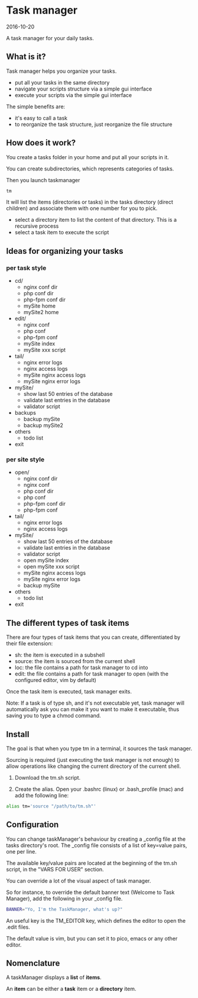 Task manager
=====================
2016-10-20




A task manager for your daily tasks.






What is it?
-------------------------

Task manager helps you organize your tasks.

- put all your tasks in the same directory
- navigate your scripts structure via a simple gui interface
- execute your scripts via the simple gui interface


The simple benefits are:

- it's easy to call a task
- to reorganize the task structure, just reorganize the file structure




How does it work?
----------------------

You create a tasks folder in your home and put all your scripts in it.

You can create subdirectories, which represents categories of tasks.

Then you launch taskmanager

```bash
tm
```

It will list the items (directories or tasks) in the tasks directory (direct children) and associate them with one number for you to pick.


- select a directory item to list the content of that directory. This is a recursive process
- select a task item to execute the script





Ideas for organizing your tasks
------------------------------------------



### per task style

- cd/ 
	- nginx conf dir
	- php conf dir
	- php-fpm conf dir 
	- mySite home
	- mySite2 home
- edit/
	- nginx conf
	- php conf 
	- php-fpm conf 
	- mySite index
	- mySite xxx script
- tail/ 
	- nginx error logs 
	- nginx access logs 
	- mySite nginx access logs 
	- mySite nginx error logs 
- mySite/
	- show last 50 entries of the database
	- validate last entries in the database
	- validator script
- backups
	- backup mySite
	- backup mySite2
- others 
	- todo list
- exit


### per site style

- open/ 
	- nginx conf dir
	- nginx conf
	- php conf dir
	- php conf 
	- php-fpm conf dir 
	- php-fpm conf 
- tail/ 
	- nginx error logs 
	- nginx access logs 
- mySite/
	- show last 50 entries of the database
	- validate last entries in the database
	- validator script
	- open mySite index
	- open mySite xxx script
	- mySite nginx access logs 
	- mySite nginx error logs 
	- backup mySite
- others 
	- todo list
- exit




The different types of task items
----------------------------------------

There are four types of task items that you can create, differentiated by their file extension:

- sh: the item is executed in a subshell
- source: the item is sourced from the current shell
- loc: the file contains a path for task manager to cd into
- edit: the file contains a path for task manager to open (with the configured editor, vim by default)


Once the task item is executed, task manager exits.

Note: If a task is of type sh, and it's not executable yet, task manager will automatically ask you can make it you want to make it executable, thus saving you to type a chmod command.








Install
--------------

The goal is that when you type tm in a terminal, it sources the task manager.

Sourcing is required (just executing the task manager is not enough) to allow operations like changing the current directory of the current shell.


1. Download the tm.sh script.

2. Create the alias.
Open your .bashrc (linux) or .bash_profile (mac) and add the following line:

```bash
alias tm='source "/path/to/tm.sh"'
```






Configuration
------------------

You can change taskManager's behaviour by creating a _config file at the tasks directory's root.
The _config file consists of a list of key=value pairs, one per line.

The available key/value pairs are located at the beginning of the tm.sh script, in the "VARS FOR USER" section.

You can override a lot of the visual aspect of task manager.

So for instance, to override the default banner text (Welcome to Task Manager),
add the following in your _config file.

```bash
BANNER="Yo, I'm the TaskManager, what's up?"
```

An useful key is the TM_EDITOR key, which defines the editor to open the .edit files.

The default value is vim, but you can set it to pico, emacs or any other editor.





Nomenclature
------------------

A taskManager displays a **list** of **items**.

An **item** can be either a **task** item or a **directory** item.










